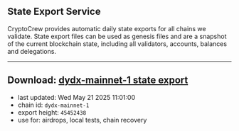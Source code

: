 ## State Export Service
CryptoCrew provides automatic daily state exports for all chains we validate. State export files can be used as genesis files and are a snapshot of the current blockchain state, including all validators, accounts, balances and delegations.

---
**Download: [dydx-mainnet-1 state export](https://dl-tyo.ccvalidators.com/SERVICE/dydx/dydx-mainnet-1_export_45452438.json)**
---

- last updated: Wed May 21 2025 11:01:00
- chain id: `dydx-mainnet-1`
- export height: `45452438`
- use for: airdrops, local tests, chain recovery
